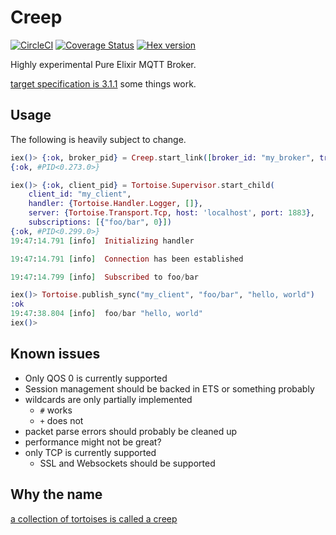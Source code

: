 # Creep

[![CircleCI](https://circleci.com/gh/ConnorRigby/creep.svg?style=svg)](https://circleci.com/gh/ConnorRigby/creep)
[![Coverage Status](https://coveralls.io/repos/github/ConnorRigby/creep/badge.svg?branch=master)](https://coveralls.io/github/ConnorRigby/creep?branch=master)
[![Hex version](https://img.shields.io/hexpm/v/creep.svg "Hex version")](https://hex.pm/packages/creep)

Highly experimental Pure Elixir MQTT Broker.

[target specification is 3.1.1](http://docs.oasis-open.org/mqtt/mqtt/v3.1.1/csprd02/mqtt-v3.1.1-csprd02.html)
some things work.

## Usage

The following is heavily subject to change.

```elixir
iex()> {:ok, broker_pid} = Creep.start_link([broker_id: "my_broker", transport: Creep.RanchTransport, transport_opts: [port: 1883]])
{:ok, #PID<0.273.0>}

iex()> {:ok, client_pid} = Tortoise.Supervisor.start_child(
    client_id: "my_client",
    handler: {Tortoise.Handler.Logger, []},
    server: {Tortoise.Transport.Tcp, host: 'localhost', port: 1883},
    subscriptions: [{"foo/bar", 0}])
{:ok, #PID<0.299.0>}
19:47:14.791 [info]  Initializing handler

19:47:14.791 [info]  Connection has been established

19:47:14.799 [info]  Subscribed to foo/bar

iex()> Tortoise.publish_sync("my_client", "foo/bar", "hello, world")
:ok
19:47:38.804 [info]  foo/bar "hello, world"
iex()>
```

## Known issues

* Only QOS 0 is currently supported
* Session management should be backed in ETS or something probably
* wildcards are only partially implemented
  * `#` works
  * `+` does not
* packet parse errors should probably be cleaned up
* performance might not be great?
* only TCP is currently supported
  * SSL and Websockets should be supported

## Why the name

[a collection of tortoises is called a creep](http://mentalfloss.com/article/56805/16-fun-facts-about-tortoises)